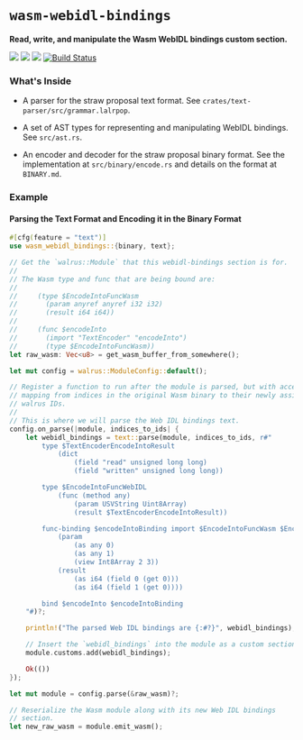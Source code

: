 # `wasm-webidl-bindings`


**Read, write, and manipulate the Wasm WebIDL bindings custom section.**

[![](https://docs.rs/wasm-webidl-bindings/badge.svg)](https://docs.rs/wasm-webidl-bindings/)
[![](https://img.shields.io/crates/v/wasm-webidl-bindings.svg)](https://crates.io/crates/wasm-webidl-bindings)
[![](https://img.shields.io/crates/d/wasm-webidl-bindings.svg)](https://crates.io/crates/wasm-webidl-bindings)
[![Build Status](https://dev.azure.com/rustwasm/wasm-webidl-bindings/_apis/build/status/rustwasm.wasm-webidl-bindings?branchName=master)](https://dev.azure.com/rustwasm/wasm-webidl-bindings/_build/latest?definitionId=2&branchName=master)

### What's Inside

* A parser for the straw proposal text format. See `crates/text-parser/src/grammar.lalrpop`.

* A set of AST types for representing and manipulating WebIDL bindings. See
  `src/ast.rs`.

* An encoder and decoder for the straw proposal binary format. See the
  implementation at `src/binary/encode.rs` and details on the format at
  `BINARY.md`.

### Example

#### Parsing the Text Format and Encoding it in the Binary Format

```rust
#[cfg(feature = "text")]
use wasm_webidl_bindings::{binary, text};

// Get the `walrus::Module` that this webidl-bindings section is for.
//
// The Wasm type and func that are being bound are:
//
//     (type $EncodeIntoFuncWasm
//       (param anyref anyref i32 i32)
//       (result i64 i64))
//
//     (func $encodeInto
//       (import "TextEncoder" "encodeInto")
//       (type $EncodeIntoFuncWasm))
let raw_wasm: Vec<u8> = get_wasm_buffer_from_somewhere();

let mut config = walrus::ModuleConfig::default();

// Register a function to run after the module is parsed, but with access to the
// mapping from indices in the original Wasm binary to their newly assigned
// walrus IDs.
//
// This is where we will parse the Web IDL bindings text.
config.on_parse(|module, indices_to_ids| {
    let webidl_bindings = text::parse(module, indices_to_ids, r#"
        type $TextEncoderEncodeIntoResult
            (dict
                (field "read" unsigned long long)
                (field "written" unsigned long long))

        type $EncodeIntoFuncWebIDL
            (func (method any)
                (param USVString Uint8Array)
                (result $TextEncoderEncodeIntoResult))

        func-binding $encodeIntoBinding import $EncodeIntoFuncWasm $EncodeIntoFuncWebIDL
            (param
                (as any 0)
                (as any 1)
                (view Int8Array 2 3))
            (result
                (as i64 (field 0 (get 0)))
                (as i64 (field 1 (get 0))))

        bind $encodeInto $encodeIntoBinding
    "#)?;

    println!("The parsed Web IDL bindings are {:#?}", webidl_bindings);

    // Insert the `webidl_bindings` into the module as a custom section.
    module.customs.add(webidl_bindings);

    Ok(())
});

let mut module = config.parse(&raw_wasm)?;

// Reserialize the Wasm module along with its new Web IDL bindings
// section.
let new_raw_wasm = module.emit_wasm();
```


